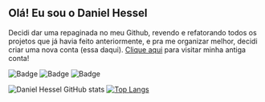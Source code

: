 ## Olá! Eu sou o Daniel Hessel

Decidi dar uma repaginada no meu Github, revendo e refatorando todos os projetos que já havia feito anteriormente, e pra me organizar melhor, 
decidi criar uma nova conta (essa daqui).
[Clique aqui](https://github.com/daniel21h) para visitar minha antiga conta!


![Badge](https://img.shields.io/static/v1?label=Node.js&message=TS&color=19ccac)
![Badge](https://img.shields.io/static/v1?label=ReactJS&message=TS&color=19ccac)
![Badge](https://img.shields.io/static/v1?label=ReactNative&message=TS&color=19ccac)

![Daniel Hessel GitHub stats](https://github-readme-stats.vercel.app/api?username=danielhessell&count_private=true&show_icons=true&theme=dark)
[![Top Langs](https://github-readme-stats.vercel.app/api/top-langs/?username=danielhessell&layout=compact&theme=dark)](https://github.com/anuraghazra/github-readme-stats)
